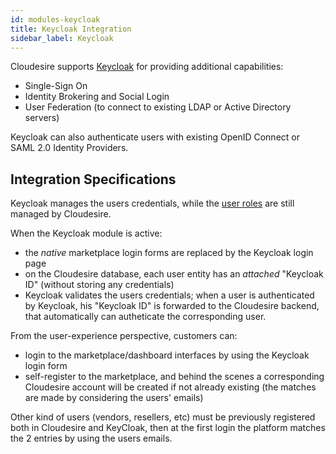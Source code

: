```yaml
---
id: modules-keycloak
title: Keycloak Integration
sidebar_label: Keycloak
---
```


Cloudesire supports [Keycloak](https://www.keycloak.org/) for providing additional
capabilities:
- Single-Sign On
- Identity Brokering and Social Login
- User Federation (to connect to existing LDAP or Active Directory servers)

Keycloak can also authenticate users with existing OpenID Connect or SAML 2.0 
Identity Providers.

## Integration Specifications

Keycloak manages the users credentials, while the [user roles](platform-users.md)
are still managed by Cloudesire.

When the Keycloak module is active:

- the *native* marketplace login forms are replaced by the Keycloak login page
- on the Cloudesire database, each user entity has an *attached* "Keycloak ID"
(without storing any credentials)
- Keycloak validates the users credentials; when a user is authenticated by Keycloak,
his "Keycloak ID" is forwarded to the Cloudesire backend, that automatically can
autheticate the corresponding user.

From the user-experience perspective, customers can:

  - login to the marketplace/dashboard interfaces by using the Keycloak login form
  - self-register to the marketplace, and behind the scenes a corresponding Cloudesire
account will be created if not already existing (the matches are made by considering
the users' emails)

Other kind of users (vendors, resellers, etc) must be previously registered both
in Cloudesire and KeyCloak, then at the first login the platform matches the 2
entries by using the users emails. 